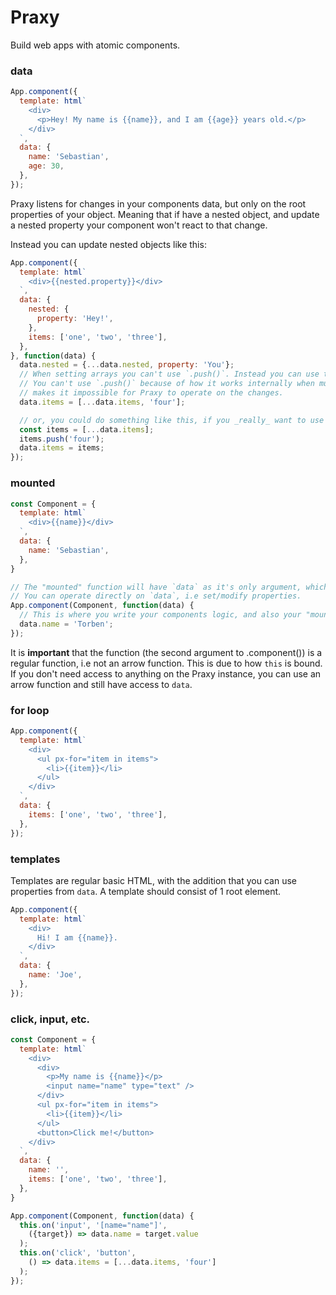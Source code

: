 # Praxy

Build web apps with atomic components.

### data

```js
App.component({
  template: html`
    <div>
      <p>Hey! My name is {{name}}, and I am {{age}} years old.</p>
    </div>
  `,
  data: {
    name: 'Sebastian',
    age: 30,
  },
});
```

Praxy listens for changes in your components data, but only on the root properties of your object.
Meaning that if have a nested object, and update a nested property your component won't react to that change.

Instead you can update nested objects like this:

```js
App.component({
  template: html`
    <div>{{nested.property}}</div>
  `,
  data: {
    nested: {
      property: 'Hey!',
    },
    items: ['one', 'two', 'three'],
  },
}, function(data) {
  data.nested = {...data.nested, property: 'You'};
  // When setting arrays you can't use `.push()`. Instead you can use the spread operator.
  // You can't use `.push()` because of how it works internally when mutating the array, which
  // makes it impossible for Praxy to operate on the changes.
  data.items = [...data.items, 'four'];

  // or, you could do something like this, if you _really_ want to use `.push()`:
  const items = [...data.items];
  items.push('four');
  data.items = items;
});
```

### mounted

```js
const Component = {
  template: html`
    <div>{{name}}</div>
  `,
  data: {
    name: 'Sebastian',
  },
}

// The "mounted" function will have `data` as it's only argument, which is the data of your component.
// You can operate directly on `data`, i.e set/modify properties.
App.component(Component, function(data) {
  // This is where you write your components logic, and also your "mounted" hook.
  data.name = 'Torben';
});
```

It is __important__ that the function (the second argument to .component()) is a regular function, i.e not an arrow function.
This is due to how `this` is bound. If you don't need access to anything on the Praxy instance, you can use an arrow function and still have access to `data`.

### for loop

```js
App.component({
  template: html`
    <div>
      <ul px-for="item in items">
        <li>{{item}}</li>
      </ul>
    </div>
  `,
  data: {
    items: ['one', 'two', 'three'],
  },
});
```

### templates

Templates are regular basic HTML, with the addition that you can use properties
from `data`. A template should consist of 1 root element.

```js
App.component({
  template: html`
    <div>
      Hi! I am {{name}}.
    </div>
  `,
  data: {
    name: 'Joe',
  },
});
```

### click, input, etc.

```js
const Component = {
  template: html`
    <div>
      <div>
        <p>My name is {{name}}</p>
        <input name="name" type="text" />
      </div>
      <ul px-for="item in items">
        <li>{{item}}</li>
      </ul>
      <button>Click me!</button>
    </div>
  `,
  data: {
    name: '',
    items: ['one', 'two', 'three'],
  },
}

App.component(Component, function(data) {
  this.on('input', '[name="name"]',
    ({target}) => data.name = target.value
  );
  this.on('click', 'button',
    () => data.items = [...data.items, 'four']
  );
});
```

